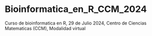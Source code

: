 # Bioinformatica_en_R_CCM_2024
Curso de bioinformatica en R, 29 de Julio 2024, Centro de Ciencias Matematicas (CCM), Modalidad virtual

